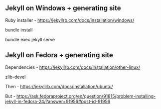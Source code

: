 ## Jekyll on Windows + generating site

Ruby installer - https://jekyllrb.com/docs/installation/windows/

bundle install

bundle exec jekyll serve

## Jekyll on Fedora + generating site

Dependencies - https://jekyllrb.com/docs/installation/other-linux/

zlib-devel

Then - https://jekyllrb.com/docs/installation/ubuntu/

But - https://ask.fedoraproject.org/en/question/91815/problem-installing-jekyll-in-fedora-24/?answer=91956#post-id-91956
